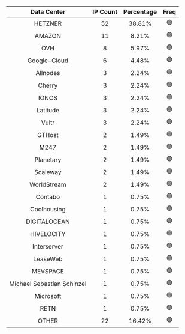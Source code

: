 | Data Center | IP Count | Percentage | Freq |
|:------------:|:--------:|:-----------:|:-----:|
| HETZNER | 52 | 38.81% | 🟢 |
| AMAZON | 11 | 8.21% | 🟢 |
| OVH | 8 | 5.97% | 🟢 |
| Google-Cloud | 6 | 4.48% | 🟢 |
| Allnodes | 3 | 2.24% | 🟢 |
| Cherry | 3 | 2.24% | 🟢 |
| IONOS | 3 | 2.24% | 🟢 |
| Latitude | 3 | 2.24% | 🟢 |
| Vultr | 3 | 2.24% | 🟢 |
| GTHost | 2 | 1.49% | 🟢 |
| M247 | 2 | 1.49% | 🟢 |
| Planetary | 2 | 1.49% | 🟢 |
| Scaleway | 2 | 1.49% | 🟢 |
| WorldStream | 2 | 1.49% | 🟢 |
| Contabo | 1 | 0.75% | 🟢 |
| Coolhousing | 1 | 0.75% | 🟢 |
| DIGITALOCEAN | 1 | 0.75% | 🟢 |
| HIVELOCITY | 1 | 0.75% | 🟢 |
| Interserver | 1 | 0.75% | 🟢 |
| LeaseWeb | 1 | 0.75% | 🟢 |
| MEVSPACE | 1 | 0.75% | 🟢 |
| Michael Sebastian Schinzel | 1 | 0.75% | 🟢 |
| Microsoft | 1 | 0.75% | 🟢 |
| RETN | 1 | 0.75% | 🟢 |
| OTHER | 22 | 16.42% | 🟢 |